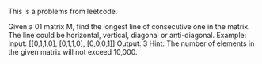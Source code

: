 This is a problems from leetcode.

Given a 01 matrix M, find the longest line of consecutive one in the matrix. The line could be horizontal, vertical, diagonal or anti-diagonal.
Example:
Input:
[[0,1,1,0],
 [0,1,1,0],
 [0,0,0,1]]
Output: 3
Hint: The number of elements in the given matrix will not exceed 10,000.